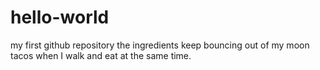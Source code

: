 # hello-world
my first github repository
the ingredients keep bouncing out of my moon tacos when I walk and eat at the same time.
